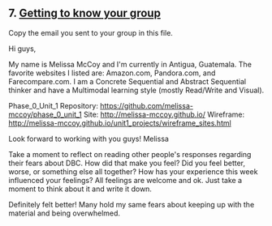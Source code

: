 ## 7. [Getting to know your group](7_get_to_know_your_group/readme.md)

Copy the email you sent to your group in this file.

<!--

Hi guys,

My name is Melissa McCoy and I'm currently in Antigua, Guatemala. The favorite websites I listed are: Amazon.com, Pandora.com, and Farecompare.com. I am a Concrete Sequential and Abstract Sequential thinker and have a Multimodal learning style (mostly Read/Write and Visual).

Phase_0_Unit_1 Repository: https://github.com/melissa-mccoy/phase_0_unit_1
Site: http://melissa-mccoy.github.io/
Wireframe: http://melissa-mccoy.github.io/unit1_projects/wireframe_sites.html

Look forward to working with you guys!
Melissa

-->
Hi guys,

My name is Melissa McCoy and I'm currently in Antigua, Guatemala. The favorite websites I listed are: Amazon.com, Pandora.com, and Farecompare.com. I am a Concrete Sequential and Abstract Sequential thinker and have a Multimodal learning style (mostly Read/Write and Visual).

Phase_0_Unit_1 Repository: https://github.com/melissa-mccoy/phase_0_unit_1
Site: http://melissa-mccoy.github.io/
Wireframe: http://melissa-mccoy.github.io/unit1_projects/wireframe_sites.html

Look forward to working with you guys!
Melissa


Take a moment to reflect on reading other people's responses regarding their fears about DBC. How did that make you feel? Did you feel better, worse, or something else all together? How has your experience this week influenced your feelings? All feelings are welcome and ok. Just take a moment to think about it and write it down. 

<!-- Definitely felt better! Many hold my same fears about keeping up with the material and being overwhelmed. -->

Definitely felt better! Many hold my same fears about keeping up with the material and being overwhelmed.

